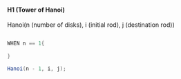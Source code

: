 #### H1 (Tower of Hanoi)
Hanoi(n (number of disks), i (initial rod), j (destination rod))
```java

WHEN n == 1{
	
}

Hanoi(n - 1, i, j);


```
